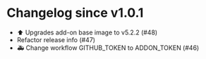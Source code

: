 # Changelog since v1.0.1
- ⬆️ Upgrades add-on base image to v5.2.2 (#48) 
- Refactor release info (#47) 
- 🚑 Change workflow GITHUB_TOKEN to ADDON_TOKEN (#46) 
